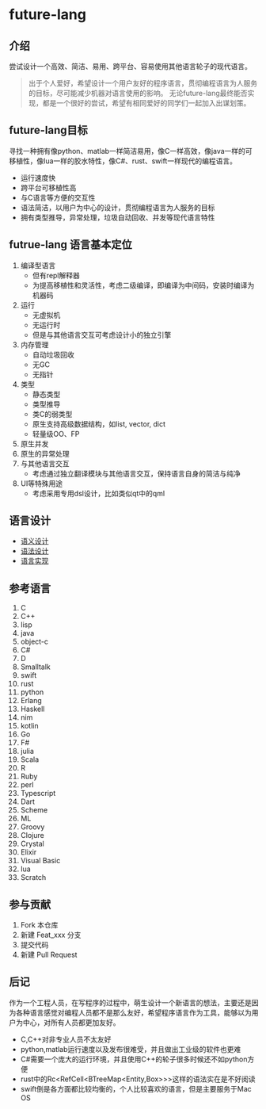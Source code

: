 #  future-lang

## 介绍
尝试设计一个高效、简洁、易用、跨平台、容易使用其他语言轮子的现代语言。

> 出于个人爱好，希望设计一个用户友好的程序语言，贯彻编程语言为人服务的目标，尽可能减少机器对语言使用的影响。
> 无论future-lang最终能否实现，都是一个很好的尝试，希望有相同爱好的同学们一起加入出谋划策。

## future-lang目标

寻找一种拥有像python、matlab一样简洁易用，像C一样高效，像java一样的可移植性，像lua一样的胶水特性，像C#、rust、swift一样现代的编程语言。

+ 运行速度快
+ 跨平台可移植性高
+ 与C语言等方便的交互性
+ 语法简洁，以用户为中心的设计，贯彻编程语言为人服务的目标
+ 拥有类型推导，异常处理，垃圾自动回收、并发等现代语言特性

## futrue-lang 语言基本定位

1.  编译型语言
	+ 但有repl解释器
	+ 为提高移植性和灵活性，考虑二级编译，即编译为中间码，安装时编译为机器码
2.  运行
	+ 无虚拟机
	+ 无运行时
	+ 但是与其他语言交互可考虑设计小的独立引擎
3.  内存管理
	+ 自动垃圾回收
	+ 无GC
	+ 无指针
4.  类型
	+ 静态类型
	+ 类型推导
	+ 类C的弱类型
	+ 原生支持高级数据结构，如list, vector, dict
	+ 轻量级OO、FP
5.  原生并发
6.  原生的异常处理
7.  与其他语言交互
	+ 考虑通过独立翻译模块与其他语言交互，保持语言自身的简洁与纯净
8.  UI等特殊用途
	+ 考虑采用专用dsl设计，比如类似qt中的qml
	
## 语言设计

+ [语义设计](doc/semantic.md)
+ [语法设计](doc/syntax.md)
+ [语言实现](src/)


## 参考语言

1.  C
2.  C++
3.  lisp
4.  java
5.  object-c
6.  C#
7.  D
8.  Smalltalk
9.  swift
10. rust
11. python
12. Erlang
13. Haskell
14. nim
15. kotlin
16. Go
17. F#
18. julia
19. Scala
29. R
30. Ruby
31. perl
32. Typescript
33. Dart
34. Scheme
35. ML
36. Groovy
37. Clojure
38. Crystal
39. Elixir
40. Visual Basic
41. lua
42. Scratch


## 参与贡献

1.  Fork 本仓库
2.  新建 Feat_xxx 分支
3.  提交代码
4.  新建 Pull Request

## 后记

作为一个工程人员，在写程序的过程中，萌生设计一个新语言的想法，主要还是因为各种语言感觉对编程人员都不是那么友好，希望程序语言作为工具，能够以为用户为中心，对所有人员都更加友好。

+ C,C++对非专业人员不太友好
+ python,matlab运行速度以及发布很难受，并且做出工业级的软件也更难
+ C#需要一个庞大的运行环境，并且使用C++的轮子很多时候还不如python方便
+ rust中的Rc<RefCell<BTreeMap<Entity,Box<dyn Layout>>>>这样的语法实在是不好阅读
+ swift倒是各方面都比较均衡的，个人比较喜欢的语言，但是主要服务于Mac OS
